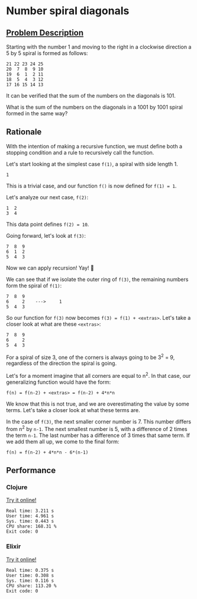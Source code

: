 # Number spiral diagonals

## [Problem Description](https://projecteuler.net/problem=28)

Starting with the number 1 and moving to the right in a clockwise direction a 5 by 5 spiral is formed as follows:

    21 22 23 24 25
    20  7  8  9 10
    19  6  1  2 11
    18  5  4  3 12
    17 16 15 14 13

It can be verified that the sum of the numbers on the diagonals is 101.

What is the sum of the numbers on the diagonals in a 1001 by 1001 spiral formed in the same way?

## Rationale

With the intention of making a recursive function, we must define both a stopping condition and a rule to recursively call the function.

Let's start looking at the simplest case `f(1)`, a spiral with side length 1.

    1

This is a trivial case, and our function `f()` is now defined for `f(1) = 1`.

Let's analyze our next case, `f(2)`:

    1  2
    3  4

This data point defines `f(2) = 10`.

Going forward, let's look at `f(3)`:

    7  8  9
    6  1  2
    5  4  3

Now we can apply recursion! Yay! 🎉

We can see that if we isolate the outer ring of `f(3)`, the remaining numbers form the spiral of `f(1)`:

    7  8  9
    6     2    --->     1
    5  4  3

So our function for `f(3)` now becomes `f(3) = f(1) + <extras>`. Let's take a closer look at what are these `<extras>`:

    7  8  9
    6     2
    5  4  3

For a spiral of size 3, one of the corners is always going to be 3<sup>2</sup> = 9, regardless of the direction the spiral is going.

Let's for a moment imagine that all corners are equal to n<sup>2</sup>. In that case, our generalizing function would have the form:

`f(n) = f(n-2) + <extras> = f(n-2) + 4*n*n`

We know that this is not true, and we are overestimating the value by some terms. Let's take a closer look at what these terms are.

In the case of `f(3)`, the next smaller corner number is 7. This number differs from n<sup>2</sup> by `n-1`. The next smallest number is 5, with a difference of 2 times the term `n-1`. The last number has a difference of 3 times that same term. If we add them all up, we come to the final form:

`f(n) = f(n-2) + 4*n*n - 6*(n-1)`

## Performance

### Clojure

[Try it online!](https://tio.run/##ZY7BCsMgEETvfsUc3ZaChtJDoV8SQgjRlhSrQUnw761KSSDdy@zsPHZ3NO69eJ0SV/ppEebJD6ZX0/Dqw/JBGzsG8NFZlTV3D0RIgtxdk52o9q5N0OBn8BOuOYlUx1vxS0luRcsSOsbH45VrqBRjv/@cWTXa7h@WQsjKzd7mtHBEKX0B)

```
Real time: 3.211 s
User time: 4.961 s
Sys. time: 0.443 s
CPU share: 168.31 %
Exit code: 0
```

### Elixir

[Try it online!](https://tio.run/##dY/NDoIwEITvfYo1XigKFGKM8eDdk74BgXTVJqUlLcW@feUnJCaEw17mm52dRSm8MCHsd5mzJquFylD1gJNMOL4azZ1EeBpdS2xYcQGuCcBAwLbCVLLkonqX1jVRTo8DvEK@wYuFsw2Dp/D9oAJhS6E6fKMZpUpx8HADNm@fYh97SOAcRz7JKRzWMUlByXJCyx7nyrAuzFhOB4KKk3HI/ZG2rrN/36ZTAAnhBw)

```
Real time: 0.375 s
User time: 0.308 s
Sys. time: 0.116 s
CPU share: 113.20 %
Exit code: 0
```
